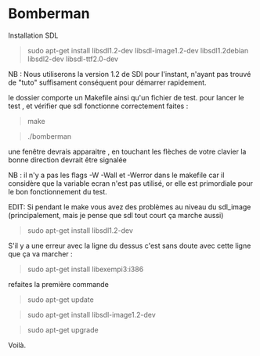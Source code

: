 # Bomberman

Installation SDL

> sudo apt-get install libsdl1.2-dev libsdl-image1.2-dev libsdl1.2debian libsdl2-dev libsdl-ttf2.0-dev

NB : Nous utiliserons la version 1.2 de SDl pour l'instant, n'ayant pas trouvé de "tuto"
suffisament conséquent pour démarrer rapidement.

le dossier comporte un Makefile ainsi qu'un fichier de test.
pour lancer le test , et vérifier que sdl fonctionne correctement faites :
> make

> ./bomberman

une fenêtre devrais apparaitre , en touchant les flèches de votre clavier la bonne direction devrait être signalée

NB : il n'y a pas les flags -W -Wall et -Werror dans le makefile car il considère que la variable ecran n'est pas utilisé,
or elle est primordiale pour le bon fonctionnement du test.

EDIT:
Si pendant le make vous avez des problèmes au niveau du sdl_image (principalement, mais je pense que sdl tout court ça marche aussi)
>sudo apt-get install libsdl1.2-dev

S'il y a une erreur avec la ligne du dessus c'est sans doute avec cette ligne que ça va marcher :
>sudo apt-get install libexempi3:i386

refaites la première commande
>sudo apt-get update

>sudo apt-get install libsdl-image1.2-dev

>sudo apt-get upgrade

Voilà.
